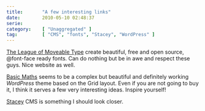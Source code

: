 ```yaml
---
title:       "A few interesting links"
date:        2010-05-10 02:48:37
serie:       
category:    [ "Unaggregated" ]
tag:         [ "CMS", "fonts", "Stacey", "WordPress" ]
---
```


[The League of Moveable Type](http://www.theleagueofmoveabletype.com/) create beautiful, free and open source, @font-face ready fonts. Can do nothing but be in awe and respect these guys. Nice website as well.

[Basic Maths](http://basicmaths.subtraction.com/) seems to be a complex but beautiful and definitely working *WordPress* theme based on the Grid layout. Even if you are not going to buy it, I think it serves a few very interesting ideas. Inspire yourself!

[Stacey](http://staceyapp.com/) CMS is something I should look closer.
